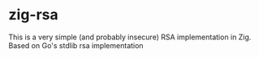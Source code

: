 # zig-rsa
This is a very simple (and probably insecure) RSA implementation in Zig. Based on Go's stdlib rsa implementation
